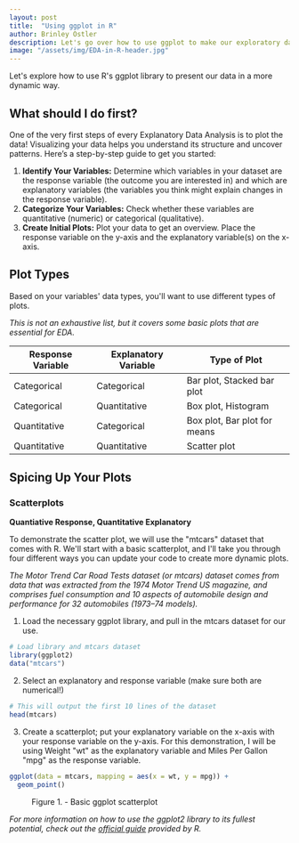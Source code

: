 ```yaml
---
layout: post
title:  "Using ggplot in R"
author: Brinley Ostler
description: Let's go over how to use ggplot to make our exploratory data analysis plots prettier in R.
image: "/assets/img/EDA-in-R-header.jpg"
--- 
```


<p class="intro"><span class="dropcap">L</span>et's explore how to use R's ggplot library to present our data in a more dynamic way.</p>


## What should I do first?
One of the very first steps of every Explanatory Data Analysis is to plot the data! Visualizing your data helps you understand its structure and uncover patterns. Here’s a step-by-step guide to get you started:
1. **Identify Your Variables:** Determine which variables in your dataset are the response variable (the outcome you are interested in) and which are explanatory variables (the variables you think might explain changes in the response variable).
2. **Categorize Your Variables:** Check whether these variables are quantitative (numeric) or categorical (qualitative).
3. **Create Initial Plots:** Plot your data to get an overview. Place the response variable on the y-axis and the explanatory variable(s) on the x-axis.


## Plot Types
Based on your variables' data types, you'll want to use different types of plots. 

*This is not an exhaustive list, but it covers some basic plots that are essential for EDA.*

| Response Variable        | Explanatory Variable     | Type of Plot |
| ------------------------ | ------------------------ | ------------ |
| Categorical              | Categorical              | Bar plot, Stacked bar plot       |
| Categorical              | Quantitative             | Box plot, Histogram       |
| Quantitative             | Categorical              | Box plot, Bar plot for means       |
| Quantitative             | Quantitative             | Scatter plot      |


## Spicing Up Your Plots
### Scatterplots
**Quantiative Response, Quantitative Explanatory**

To demonstrate the scatter plot, we will use the "mtcars" dataset that comes with R. We'll start with a basic scatterplot, and I'll take you through four different ways you can update your code to create more dynamic plots.

*The Motor Trend Car Road Tests dataset (or mtcars) dataset comes from data that was extracted from the 1974 Motor Trend US magazine, and comprises fuel consumption and 10 aspects of automobile design and performance for 32 automobiles (1973–74 models).*

1. Load the necessary ggplot library, and pull in the mtcars dataset for our use.
```r
# Load library and mtcars dataset
library(ggplot2)
data("mtcars")
```

2. Select an explanatory and response variable (make sure both are numerical!)
```r
# This will output the first 10 lines of the dataset
head(mtcars)
```

3. Create a scatterplot; put your explanatory variable on the x-axis with your response variable on the y-axis.
For this demonstration, I will be using Weight "wt" as the explanatory variable and Miles Per Gallon "mpg" as the response variable.
```r
ggplot(data = mtcars, mapping = aes(x = wt, y = mpg)) +
  geom_point()
```

<figure>
	<img src="{{site.url}}/{{site.baseurl}}/assets/img/basic-scatter1.jpg" alt=""> 
	<figcaption>Figure 1. - Basic ggplot scatterplot</figcaption>
</figure>




*For more information on how to use the ggplot2 library to its fullest potential, check out the [official guide](https://ggplot2.tidyverse.org/) provided by R.* 
